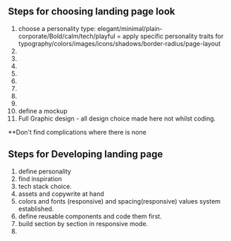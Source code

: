## Steps for choosing landing page look

1. choose a personality type: elegant/minimal/plain-corporate/Bold/calm/tech/playful = apply specific personality traits for typography/colors/images/icons/shadows/border-radius/page-layout
2.  
3. 
4. 
5. 
6. 
7. 
8. 
9. 
10. define a mockup 
11. Full Graphic design - all design choice made here not whilst coding. 



**Don't find complications where there is none


## Steps for Developing landing page

1. define personality 
2. find inspiration 
3. tech stack choice.
4. assets and copywrite at hand 
5. colors and fonts (responsive) and spacing(responsive) values system established. 
6. define reusable components and code them first. 
7. build section by section in responsive mode. 
8. 